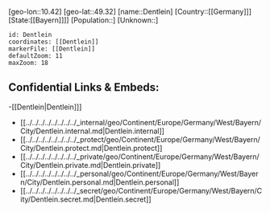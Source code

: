 ﻿---
location: [49.32,10.42]
mapzoom: [7,12] 
mapmarker: city 
type: City
tags:
- geo/City


SpocWebEntityId: 29752
isDeleted: false
confidential: public

---
[geo-lon::10.42]
[geo-lat::49.32]
[name::Dentlein]
[Country::[[Germany]]]
[State:[[Bayern]]]]
[Population::]
[Unknown::]


```leaflet
id: Dentlein
coordinates: [[Dentlein]]
markerFile: [[Dentlein]]
defaultZoom: 11 
maxZoom: 18
```


## Confidential Links & Embeds: 
-[[Dentlein|Dentlein]]] 
- [[../../../../../../../../_internal/geo/Continent/Europe/Germany/West/Bayern/City/Dentlein.internal.md|Dentlein.internal]] 
- [[../../../../../../../../_protect/geo/Continent/Europe/Germany/West/Bayern/City/Dentlein.protect.md|Dentlein.protect]] 
- [[../../../../../../../../_private/geo/Continent/Europe/Germany/West/Bayern/City/Dentlein.private.md|Dentlein.private]] 
- [[../../../../../../../../_personal/geo/Continent/Europe/Germany/West/Bayern/City/Dentlein.personal.md|Dentlein.personal]] 
- [[../../../../../../../../_secret/geo/Continent/Europe/Germany/West/Bayern/City/Dentlein.secret.md|Dentlein.secret]] 
